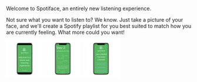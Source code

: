 Welcome to Spotiface, an entirely new listening experience.

Not sure what you want to listen to? We know. Just take a picture of your face, and we'll create a Spotify playlist for you best suited to match how you are currently feeling. What more could you want!

<p float="left">
  <img src="images/mockup1.png" width="100" />
  <img src="images/mockup2.png" width="100" /> 
  <img src="images/mockup3.png" width="100" />
</p>
